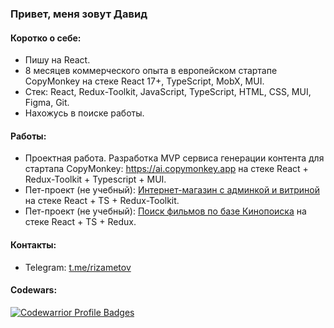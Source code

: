 ### Привет, меня зовут Давид


#### Коротко о себе:
- Пишу на React.
- 8 месяцев коммерческого опыта в европейском стартапе CopyMonkey на стеке React 17+, TypeScript, MobX, MUI.
- Стек: React, Redux-Toolkit, JavaScript, TypeScript, HTML, CSS, MUI, Figma, Git.
- Нахожусь в поиске работы.


#### Работы:
- Проектная работа. Разработка MVP сервиса генерации контента для стартапа CopyMonkey: https://ai.copymonkey.app на стеке React + Redux-Toolkit + Typescript + MUI.
- Пет-проект (не учебный): [Интернет-магазин с админкой и витриной](https://github.com/rizametovd/e-commerce-react-app) на стеке React + TS + Redux-Toolkit.
- Пет-проект (не учебный): [Поиск фильмов по базе Кинопоиска](https://github.com/rizametovd/typescript-kinopoisk-explorer) на стеке React + TS + Redux.


#### Контакты:

- Telegram: [t.me/rizametov](https://t.me/rizametov)</br>

#### Codewars:
[![Codewarrior Profile Badges](https://www.codewars.com/users/rizametov/badges/large)](https://www.codewars.com/users/rizametov)
